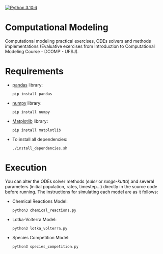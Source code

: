 [![Python 3.10.6](https://img.shields.io/badge/Python-3776AB?style=for-the-badge&logo=python&logoColor=white)](https://www.python.org/downloads/release/python-3106/)

# Computational Modeling

Computational modeling practical exercises, ODEs solvers and methods implementations (Evaluative exercises from Introduction to Computational Modeling Course - DCOMP - UFSJ).

# Requirements

- [pandas](https://pandas.pydata.org/) library:

      pip install pandas
       
- [numpy](https://numpy.org/) library:

      pip install numpy
       
- [Matplotlib](https://matplotlib.org/) library:
 
      pip install matplotlib
       
- To install all dependencies:

      ./install_dependencies.sh

# Execution

You can alter the ODEs solver methods (_euler_ or _runge-kutta_) and several parameters (initial population, rates, timestep...) directly in the source code before running. The instructions for simulating each model are as it follows:

- Chemical Reactions Model:

      python3 chemical_reactions.py
     
- Lotka-Volterra Model:

      python3 lotka_volterra.py
      
- Species Competition Model:

      python3 species_competition.py

